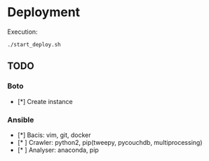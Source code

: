 # Deployment
Execution:

    ./start_deploy.sh
## TODO
### Boto
- [\*] Create instance
### Ansible
- [\*] Bacis: vim, git, docker
- [\* ] Crawler: python2, pip(tweepy, pycouchdb, multiprocessing)
- [\* ] Analyser: anaconda, pip
